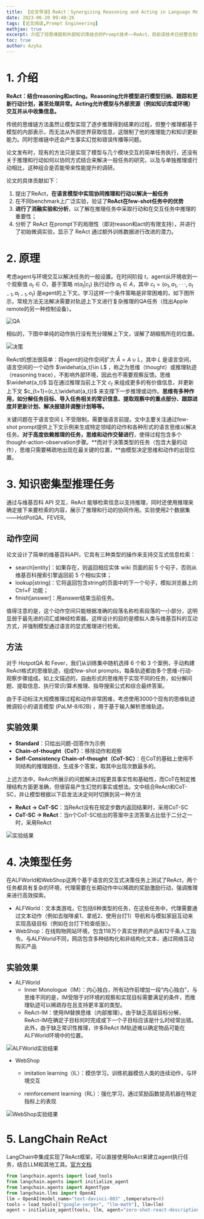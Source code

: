 ```yaml
---
title: 【论文导读】ReAct：Synergizing Reasoning and Acting in Language Models
date: 2023-06-20 09:40:26
tags: [论文阅读,Prompt Engineering]
mathjax: true
excerpt: 介绍了将思维链和外部知识库结合的Prompt技术——ReAct，目前该技术已经整合到Langchain，有较高应用价值
toc: true
author: Azyka
---
```


# 1. 介绍

**ReAct：结合reasoning和acting。Reasoning允许模型进行模型归纳、跟踪和更新行动计划，甚至处理异常。Acting允许模型与外部资源（例如知识库或环境）交互并从中收集信息。**

传统的思维链方法虽然让模型实现了逐步推理得到结果的过程，但整个推理都基于模型的内部表示，而无法从外部世界获取信息，这限制了他的推理能力和知识更新能力。同时思维链中还会产生事实幻觉和错误传播等问题。

论文发布时，现有的方法只是实现了模型与几个模块交互的简单任务执行，还没有关于推理和行动如何以协同方式结合来解决一般任务的研究，以及与单独推理或行动相比，这种组合是否能带来性能提升的调研。

论文的具体贡献如下：

1. 提出了ReAct，**在语言模型中实现协同推理和行动以解决一般任务**
2. 在不同benchmark上广泛实验，验证了**ReAct在few-shot任务中的优势**
3. **进行了消融实验和分析**，以了解在推理任务中采取行动和在交互任务中推理的重要性；
4. 分析了 ReAct 在prompt下的局限性（即对reason和act的有限支持），并进行了初始微调实验，显示了 ReAct 通过额外训练数据进行改进的潜力。



# 2. 原理

考虑agent与环境交互以解决任务的一般设置。在时间阶段 $t$，agent从环境收到一个观察值 $o_t ∈ O$，基于策略 $\pi(a_t|c_t)$ 执行动作 $a_t\in A$，其中 $c_t = (o_1, a_1, · · · , o_{t−1}, a_{t−1}, o_t)$ 是agent的上下文。学习这样一个条件策略是非常困难的，如下图所示，常规方法无法解决需要对轨迹上下文进行复杂推理的QA任务（找出Apple remote的另一种控制设备）。

![QA](./【论文导读】ReAct：Synergizing-Reasoning-and-Acting-in-Language-Models/image-20230619172040742.png)

相似的，下图中单纯的动作执行没有充分理解上下文，误解了胡椒瓶所在的位置。

![决策](./【论文导读】ReAct：Synergizing-Reasoning-and-Acting-in-Language-Models/image-20230619172053848.png)



ReAct的想法很简单：将agent的动作空间扩大 $\widehat{A}=A\cup L$，其中 $L$ 是语言空间，语言空间的一个动作 $\widehat{a_t}\in L$ ，称之为思维（thought）或推理轨迹（reasoning trace），不影响外部环境，因此也不需要观察反馈。思维 $\widehat{a_t}$ 旨在通过推理当前上下文 $c_t$ 来组成更多的有价值信息，并更新上下文 $c_{t+1}=(c_t,\widehat{a_t})$ 来支撑下一步推理或动作。**思维有多种作用，如分解任务目标、导入任务相关的常识信息、提取观察中的重点部分、跟踪进度并更新计划、解决报错并调整计划等等。**

关键问题在于语言空间 $L$ 不受限制，需要强语言前提。文中主要关注通过few-shot prompt提供上下文示例来生成特定领域的动作和各种形式的语言思维以解决任务。**对于高度依赖推理的任务，思维和动作交替进行**，使得过程包含多个thought-action-observation步骤。**而对于决策类型的任务（包含大量的动作），思维只需要稀疏地出现在最关键的位置，**由模型决定思维和动作的出现位置。



# 3. 知识密集型推理任务

通过与维基百科 API 交互，ReAct 能够检索信息以支持推理，同时还使用推理来确定接下来要检索的内容，展示了推理和行动的协同作用。实验使用2个数据集——HotPotQA、FEVER。

## 动作空间

论文设计了简单的维基百科API，它具有三种类型的操作来支持交互式信息检索：

- search[entity]：如果存在，则返回相应实体 wiki 页面的前 5 个句子，否则从维基百科搜索引擎返回前 5 个相似实体；
- lookup[string]：它将返回包含string的页面中的下一个句子，模拟浏览器上的 Ctrl+F 功能；
- finish[answer]：用answer结束当前任务。

值得注意的是，这个动作空间只能根据准确的段落名称检索段落的一小部分，这明显弱于最先进的词汇或神经检索器。这样设计的目的是模拟人类与维基百科的互动方式，并强制模型通过语言的显式推理进行检索。



## 方法

对于 HotpotQA 和 Fever，我们从训练集中随机选择 6 个和 3 个案例，手动构建ReAct格式的思维轨迹，组成few-shot prompts，每条轨迹都由多个思维-行动-观察步骤组成。如上文描述的，自由形式的思维用于实现不同的任务，如分解问题、提取信息、执行常识/算术推理、指导搜索公式和综合最终答案。

由于手动标注大规模推理过程和动作非常困难，考虑使用3000个现有的思维轨迹微调较小的语言模型 (PaLM-8/62B) ，用于基于输入解析思维轨迹。

## 实验效果

- **Standard**：只给出问题-回答作为示例
- **Chain-of-thought（CoT）**：移除动作和观察
- **Self-Consistency Chain-of-thought（CoT-SC）**：在CoT的基础上使用不同结构的推理路径，生成多个答案，取其中出现次数最多的。

上述方法中，ReAct所展示的问题解决过程更具事实性和基础性，而CoT在制定推理结构方面更准确，但很容易产生幻觉的事实或想法。文中结合ReAct和CoT-SC，并让模型根据以下启发法决定何时切换到另一种方法

- **ReAct → CoT-SC**：当ReAct没有在规定步数内返回结果时，采用CoT-SC
- **CoT-SC → ReAct**：当n个CoT-SC给出的答案中主流答案占比低于二分之一时，采用ReAct

![实验结果](./【论文导读】ReAct：Synergizing-Reasoning-and-Acting-in-Language-Models/image-20230620002417751.png)

# 4. 决策型任务

在ALFWorld和WebShop这两个基于语言的交互式决策任务上测试了ReAct，两个任务都具有复杂的环境，代理需要在长期动作中以稀疏的奖励激励行动，强调推理来进行高效探索。

- ALFWorld：文本类游戏，它包括6种类型的任务，在这些任务中，代理需要通过文本动作（例如去咖啡桌1、拿纸2、使用台灯1）导航和与模拟家庭互动来实现高级目标（例如在台灯下检查纸张）。
- WebShop：在线购物网站环境，包含118万个真实世界的产品和12千条人工指令。与ALFWorld不同，网店包含多种结构化和非结构化文本，通过网络互动购买产品

## 实验效果

- ALFWorld
  -  Inner Monologue（IM）：内心独白，所有动作前增加一段“内心独白”，与思维不同的是，IM受限于对环境的观察和实现目标需要满足的条件，而推理轨迹可以稀疏存在且支持更丰富的类型。
  -  ReAct-IM：使用IM替换思维（内部推理）。由于缺乏高层目标分解，ReAct-IM在确定子目标何时完成或下一个子目标应该是什么时经常出错。此外，由于缺乏常识性推理，许多ReAct IM轨迹难以确定物品可能在ALFWorld环境中的位置。

![ALFWorld实验结果](./【论文导读】ReAct：Synergizing-Reasoning-and-Acting-in-Language-Models/image-20230620005152572.png)

- WebShop

  - imitation learning（IL）：模仿学习，训练机器模仿人类的连续动作，与环境交互

  - reinforcement learning（RL）：强化学习，通过奖励函数提高机器在特定指标上的表现

![WebShop实验结果](./【论文导读】ReAct：Synergizing-Reasoning-and-Acting-in-Language-Models/image-20230620005207426.png)



# 5. LangChain ReAct

LangChain中集成实现了ReAct框架，可以直接使用ReAct来建立agent执行任务，结合LLM和其他工具。[官方文档](https://python.langchain.com/docs/modules/agents/agent_types/react_docstore)

```python
from langchain.agents import load_tools
from langchain.agents import initialize_agent
from langchain.agents import AgentType
from langchain.llms import OpenAI
llm = OpenAI(model_name="text-davinci-003" ,temperature=0)
tools = load_tools(["google-serper", "llm-math"], llm=llm)
agent = initialize_agent(tools, llm, agent="zero-shot-react-description", verbose=True)
```

